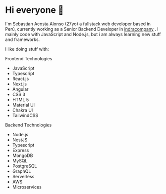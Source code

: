 # Hi everyone 👋

I´m Sebastian Acosta Alonso (27yo) a fullstack web developer based in Perú, currently working as a Senior Backend Developer in [indracompany](https://www.indracompany.com) .
I mainly code with JavaScript and Node.js, but i am always learning new stuff and frameworks.

I like doing stuff with:

Frontend Technologies
 - JavaScript
 - Typescript
 - React.js
 - Next.js
 - Angular
 - CSS 3
 - HTML 5
 - Material UI
 - Chakra UI
 - TailwindCSS

Backend Technologies
 - Node.js
 - NestJS
 - Typescript
 - Express
 - MongoDB
 - MySQL
 - PostgreSQL
 - GraphQL
 - Serverless
 - AWS
 - Microservices
